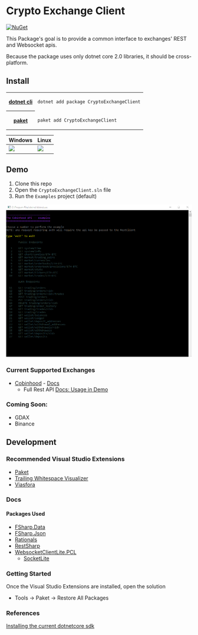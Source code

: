 # Crypto Exchange Client


[![NuGet](https://img.shields.io/nuget/v/CryptoExchangeClient.svg)](https://www.nuget.org/packages/CryptoExchangeClient/)

This Package's goal is to provide a common interface to exchanges' REST and Websocket apis.

Because the package uses only dotnet core 2.0 libraries, it should be cross-platform.

## Install

<table>
 <tr>
  <th><a href="https://github.com/dotnet/cli">dotnet cli</a>
  </th><td>

```bash
dotnet add package CryptoExchangeClient
```
  </td>
 </tr>
 <tr>
 <th><a href="https://fsprojects.github.io/Paket/">paket</a></th><td>

```bash
paket add CryptoExchangeClient
```
  </td>
 </tr>
</table>

<table>
 <thead><tr><th>Windows</th><th>Linux</th></tr></thead>
 <tbody>
   <tr>
    <td><img src="https://ci.appveyor.com/api/projects/status/kl42n95n9vgc3i50/branch/master?svg=true"></td>
    <td><img src="https://travis-ci.org/NullVoxPopuli/CryptoExchangeClient.svg?branch=master"></td>
   </tr>
 </tbody>
</table>


## Demo

1. Clone this repo
2. Open the `CryptoExchangeClient.sln` file
3. Run the `Examples` project (default)

![The Cobinhood Demo App](https://github.com/NullVoxPopuli/CryptoExchangeClient/blob/master/docs/images/CobinhoodDemo.png?raw=true)


### Current Supported Exchanges

 - [Cobinhood](https://cobinhood.com) - [Docs](https://cobinhood.github.io/api-public)
   - Full Rest API [Docs: Usage in Demo](https://github.com/NullVoxPopuli/CryptoExchangeClient/blob/master/examples/CobinhoodDemo.fs)


### Coming Soon:

 - GDAX
 - Binance


## Development

### Recommended Visual Studio Extensions

 - [Paket](https://marketplace.visualstudio.com/items?itemName=SteffenForkmann.PaketforVisualStudio)
 - [Trailing Whitespace Visualizer](https://marketplace.visualstudio.com/items?itemName=MadsKristensen.TrailingWhitespaceVisualizer)
 - [Viasfora](https://marketplace.visualstudio.com/items?itemName=TomasRestrepo.Viasfora)

### Docs
#### Packages Used

- [FSharp.Data](http://fsharp.github.io/FSharp.Data/)
- [FSharp.Json](https://github.com/vsapronov/FSharp.Json)
- [Rationals](https://github.com/tompazourek/Rationals)
- [RestSharp](http://restsharp.org/)
- [WebsocketClientLite.PCL](https://github.com/1iveowl/WebsocketClientLite.PCL)
  - [SocketLite](https://github.com/1iveowl/SocketLite)

### Getting Started

Once the Visual Studio Extensions are installed, open the solution
- Tools -> Paket -> Restore All Packages

### References

[Installing the current dotnetcore sdk](https://www.microsoft.com/net/download/linux-package-manager/ubuntu16-04/sdk-current)

